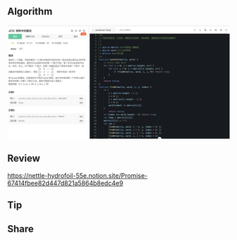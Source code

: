 ## Algorithm
![](../../images/temp/fengpu-2022-12-17.png)

## Review

https://nettle-hydrofoil-55e.notion.site/Promise-67414fbee82d447d821a5864b8edc4e9

## Tip

## Share